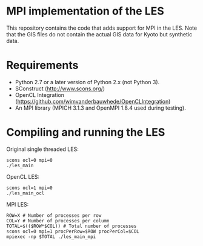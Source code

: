 # MPI implementation of the LES

This repository contains the code that adds support for MPI in the LES.
Note that the GIS files do not contain the actual GIS data for Kyoto but synthetic data.

# Requirements
- Python 2.7 or a later version of Python 2.x (not Python 3).
- SConstruct (http://www.scons.org/)
- OpenCL Integration (https://github.com/wimvanderbauwhede/OpenCLIntegration)
- An MPI library (MPICH 3.1.3 and OpenMPI 1.8.4 used during testing).

# Compiling and running the LES

Original single threaded LES:
```shell
scons ocl=0 mpi=0
./les_main
```
OpenCL LES:
```shell
scons ocl=1 mpi=0
./les_main_ocl
```
MPI LES:

```shell
ROW=X # Number of processes per row
COL=Y # Number of processes per column
TOTAL=$(($ROW*$COL)) # Total number of processes
scons ocl=0 mpi=1 procPerRow=$ROW procPerCol=$COL
mpiexec -np $TOTAL ./les_main_mpi
```
